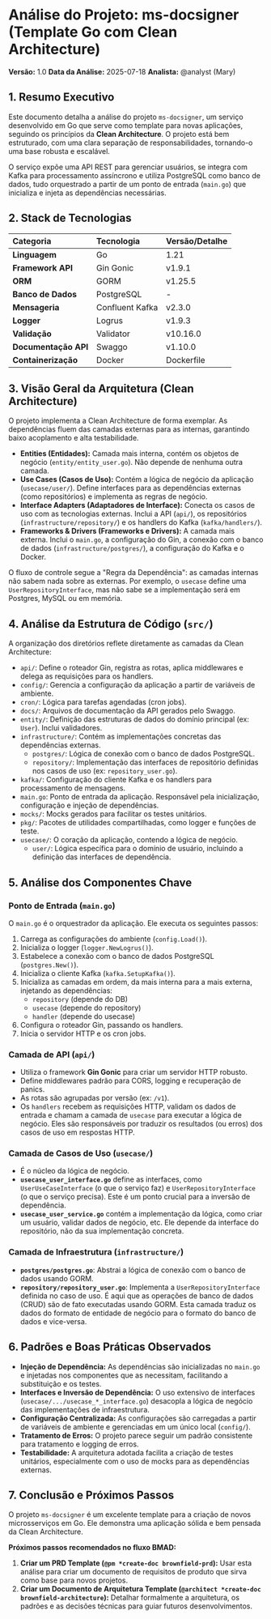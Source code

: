 # Análise do Projeto: ms-docsigner (Template Go com Clean Architecture)

**Versão:** 1.0
**Data da Análise:** 2025-07-18
**Analista:** @analyst (Mary)

## 1. Resumo Executivo

Este documento detalha a análise do projeto `ms-docsigner`, um serviço desenvolvido em Go que serve como template para novas aplicações, seguindo os princípios da **Clean Architecture**. O projeto está bem estruturado, com uma clara separação de responsabilidades, tornando-o uma base robusta e escalável.

O serviço expõe uma API REST para gerenciar usuários, se integra com Kafka para processamento assíncrono e utiliza PostgreSQL como banco de dados, tudo orquestrado a partir de um ponto de entrada (`main.go`) que inicializa e injeta as dependências necessárias.

## 2. Stack de Tecnologias

| Categoria | Tecnologia | Versão/Detalhe |
| :--- | :--- | :--- |
| **Linguagem** | Go | 1.21 |
| **Framework API** | Gin Gonic | v1.9.1 |
| **ORM** | GORM | v1.25.5 |
| **Banco de Dados** | PostgreSQL | - |
| **Mensageria** | Confluent Kafka | v2.3.0 |
| **Logger** | Logrus | v1.9.3 |
| **Validação** | Validator | v10.16.0 |
| **Documentação API**| Swaggo | v1.10.0 |
| **Containerização** | Docker | Dockerfile |

## 3. Visão Geral da Arquitetura (Clean Architecture)

O projeto implementa a Clean Architecture de forma exemplar. As dependências fluem das camadas externas para as internas, garantindo baixo acoplamento e alta testabilidade.

-   **Entities (Entidades):** Camada mais interna, contém os objetos de negócio (`entity/entity_user.go`). Não depende de nenhuma outra camada.
-   **Use Cases (Casos de Uso):** Contém a lógica de negócio da aplicação (`usecase/user/`). Define interfaces para as dependências externas (como repositórios) e implementa as regras de negócio.
-   **Interface Adapters (Adaptadores de Interface):** Conecta os casos de uso com as tecnologias externas. Inclui a API (`api/`), os repositórios (`infrastructure/repository/`) e os handlers do Kafka (`kafka/handlers/`).
-   **Frameworks & Drivers (Frameworks e Drivers):** A camada mais externa. Inclui o `main.go`, a configuração do Gin, a conexão com o banco de dados (`infrastructure/postgres/`), a configuração do Kafka e o Docker.

O fluxo de controle segue a "Regra da Dependência": as camadas internas não sabem nada sobre as externas. Por exemplo, o `usecase` define uma `UserRepositoryInterface`, mas não sabe se a implementação será em Postgres, MySQL ou em memória.

## 4. Análise da Estrutura de Código (`src/`)

A organização dos diretórios reflete diretamente as camadas da Clean Architecture:

-   `api/`: Define o roteador Gin, registra as rotas, aplica middlewares e delega as requisições para os handlers.
-   `config/`: Gerencia a configuração da aplicação a partir de variáveis de ambiente.
-   `cron/`: Lógica para tarefas agendadas (cron jobs).
-   `docs/`: Arquivos de documentação da API gerados pelo Swaggo.
-   `entity/`: Definição das estruturas de dados do domínio principal (ex: `User`). Inclui validadores.
-   `infrastructure/`: Contém as implementações concretas das dependências externas.
    -   `postgres/`: Lógica de conexão com o banco de dados PostgreSQL.
    -   `repository/`: Implementação das interfaces de repositório definidas nos casos de uso (ex: `repository_user.go`).
-   `kafka/`: Configuração do cliente Kafka e os handlers para processamento de mensagens.
-   `main.go`: Ponto de entrada da aplicação. Responsável pela inicialização, configuração e injeção de dependências.
-   `mocks/`: Mocks gerados para facilitar os testes unitários.
-   `pkg/`: Pacotes de utilidades compartilhadas, como logger e funções de teste.
-   `usecase/`: O coração da aplicação, contendo a lógica de negócio.
    -   `user/`: Lógica específica para o domínio de usuário, incluindo a definição das interfaces de dependência.

## 5. Análise dos Componentes Chave

### Ponto de Entrada (`main.go`)

O `main.go` é o orquestrador da aplicação. Ele executa os seguintes passos:
1.  Carrega as configurações do ambiente (`config.Load()`).
2.  Inicializa o logger (`logger.NewLogrus()`).
3.  Estabelece a conexão com o banco de dados PostgreSQL (`postgres.New()`).
4.  Inicializa o cliente Kafka (`kafka.SetupKafka()`).
5.  Inicializa as camadas em ordem, da mais interna para a mais externa, injetando as dependências:
    -   `repository` (depende do DB)
    -   `usecase` (depende do repository)
    -   `handler` (depende do usecase)
6.  Configura o roteador Gin, passando os handlers.
7.  Inicia o servidor HTTP e os cron jobs.

### Camada de API (`api/`)

-   Utiliza o framework **Gin Gonic** para criar um servidor HTTP robusto.
-   Define middlewares padrão para CORS, logging e recuperação de panics.
-   As rotas são agrupadas por versão (ex: `/v1`).
-   Os `handlers` recebem as requisições HTTP, validam os dados de entrada e chamam a camada de `usecase` para executar a lógica de negócio. Eles são responsáveis por traduzir os resultados (ou erros) dos casos de uso em respostas HTTP.

### Camada de Casos de Uso (`usecase/`)

-   É o núcleo da lógica de negócio.
-   **`usecase_user_interface.go`** define as interfaces, como `UserUseCaseInterface` (o que o serviço faz) e `UserRepositoryInterface` (o que o serviço precisa). Este é um ponto crucial para a inversão de dependência.
-   **`usecase_user_service.go`** contém a implementação da lógica, como criar um usuário, validar dados de negócio, etc. Ele depende da interface do repositório, não da sua implementação concreta.

### Camada de Infraestrutura (`infrastructure/`)

-   **`postgres/postgres.go`**: Abstrai a lógica de conexão com o banco de dados usando GORM.
-   **`repository/repository_user.go`**: Implementa a `UserRepositoryInterface` definida no caso de uso. É aqui que as operações de banco de dados (CRUD) são de fato executadas usando GORM. Esta camada traduz os dados do formato de entidade de negócio para o formato do banco de dados e vice-versa.

## 6. Padrões e Boas Práticas Observados

-   **Injeção de Dependência:** As dependências são inicializadas no `main.go` e injetadas nos componentes que as necessitam, facilitando a substituição e os testes.
-   **Interfaces e Inversão de Dependência:** O uso extensivo de interfaces (`usecase/.../usecase_*_interface.go`) desacopla a lógica de negócio das implementações de infraestrutura.
-   **Configuração Centralizada:** As configurações são carregadas a partir de variáveis de ambiente e gerenciadas em um único local (`config/`).
-   **Tratamento de Erros:** O projeto parece seguir um padrão consistente para tratamento e logging de erros.
-   **Testabilidade:** A arquitetura adotada facilita a criação de testes unitários, especialmente com o uso de mocks para as dependências externas.

## 7. Conclusão e Próximos Passos

O projeto `ms-docsigner` é um excelente template para a criação de novos microsserviços em Go. Ele demonstra uma aplicação sólida e bem pensada da Clean Architecture.

**Próximos passos recomendados no fluxo BMAD:**

1.  **Criar um PRD Template (`@pm *create-doc brownfield-prd`):** Usar esta análise para criar um documento de requisitos de produto que sirva como base para novos projetos.
2.  **Criar um Documento de Arquitetura Template (`@architect *create-doc brownfield-architecture`):** Detalhar formalmente a arquitetura, os padrões e as decisões técnicas para guiar futuros desenvolvimentos.
